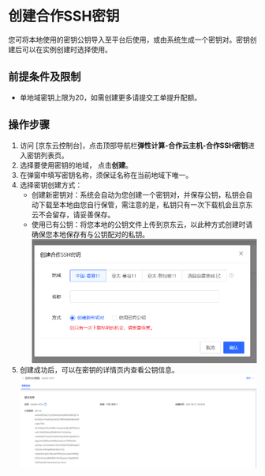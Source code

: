 # 创建合作SSH密钥

您可将本地使用的密钥公钥导入至平台后使用，或由系统生成一个密钥对。密钥创建后可以在实例创建时选择使用。

## 前提条件及限制

* 单地域密钥上限为20，如需创建更多请提交工单提升配额。

## 操作步骤
1. 访问 [京东云控制台]，点击顶部导航栏**弹性计算-合作云主机-合作SSH密钥**进入密钥列表页。
2. 选择要使用密钥的地域， 点击**创建**。
3. 在弹窗中填写密钥名称，须保证名称在当前地域下唯一。
4. 选择密钥创建方式：<br>
   * 创建新密钥对：系统会自动为您创建一个密钥对，并保存公钥，私钥会自动下载至本地由您自行保管，需注意的是，私钥只有一次下载机会且京东云不会留存，请妥善保存。
   * 使用已有公钥：将您本地的公钥文件上传到京东云，以此种方式创建时请确保您本地保存有与公钥配对的私钥。
![sdsd](../../../../image/COCVM/COCVM/22.png)   
5. 创建成功后，可以在密钥的详情页内查看公钥信息。
![sdsd](../../../../image/COCVM/COCVM/23.png) 
